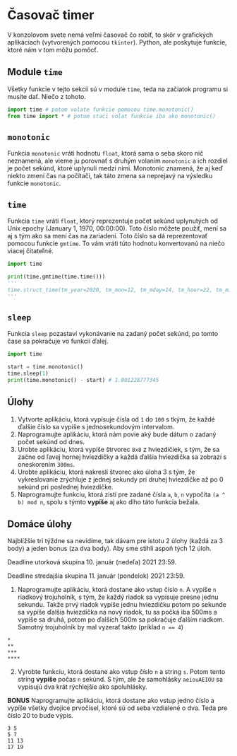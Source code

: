 # Časovač timer

V konzolovom svete nemá veľmi časovač čo robiť, to skôr v grafických aplikáciach (vytvorených pomocou `tkinter`). Python, ale poskytuje funkcie, ktoré nám v tom môžu pomôcť. 

## Module `time`

Všetky funkcie v tejto sekcií sú v module `time`, teda na začiatok programu si musíte dať. Niečo z tohoto. 

```py
import time # potom volate funkcie pomocou time.monotonic()
from time import * # potom staci volat funkcie iba ako monotonic()
```

## `monotonic`

Funkcia `monotonic` vráti hodnotu `float`, ktorá sama o seba skoro nič neznamená, ale vieme ju porovnať s druhým volaním `monotonic` a ich rozdiel je počet sekúnd, ktoré uplynuli medzi nimi. Monotonic znamená, že aj keď niekto zmení čas na počítači, tak táto zmena sa neprejavý na výsledku funkcie `monotonic`. 

## `time`

Funkcia `time` vráti `float`, ktorý reprezentuje počet sekúnd uplynutých od Unix epochy (January 1, 1970, 00:00:00). Toto číslo môžete použiť, mení sa aj s tým ako sa mení čas na zariadení. Toto číslo sa dá reprezentovať pomocou funkcie `gmtime`. To vám vráti túto hodnotu konvertovanú na niečo viacej čitateľné. 

```py
import time

print(time.gmtime(time.time()))
'''
time.struct_time(tm_year=2020, tm_mon=12, tm_mday=14, tm_hour=22, tm_min=38, tm_sec=9, tm_wday=0, tm_yday=349, tm_isdst=0)
'''
```

## `sleep`

Funkcia `sleep` pozastaví vykonávanie na zadaný počet sekúnd, po tomto čase sa pokračuje vo funkcií ďalej.

```py
import time

start = time.monotonic()
time.sleep(1)
print(time.monotonic() - start) # 1.001228777345
```

## Úlohy

1. Vytvorte aplikáciu, ktorá vypísuje čísla od `1` do `100` s tkým, že každé ďalšie číslo sa vypíše s jednosekundovým intervalom. 
2. Naprogramujte aplikáciu, ktorá nám povie aký bude dátum o zadaný počet sekúnd od dnes. 
3. Urobte aplikáciu, ktorá vypíše štrvorec `8x8` z hviezdičiek, s tým, že sa začne od ľavej hornej hviezdičky a každá ďalšia hviezdička sa zobrazí s oneskorením `300ms`. 
4. Urobte aplikáciu, ktorá nakreslí štvorec ako úloha 3 s tým, že vykreslovanie zrýchluje z jednej sekundy pri druhej hviezdičke až po 0 sekúnd pri poslednej hviezdičke. 
5. Naprogramujte funkciu, ktorá zistí pre zadané čísla `a`, `b`, `n` vypočíta `(a ^ b) mod n`, spolu s týmto **vypíše** aj ako dlho táto funkcia bežala. 

## Domáce úlohy 

Najbližšie tri týždne sa nevidíme, tak dávam pre istotu 2 úlohy (každá za 3 body) a jeden bonus (za dva body). Aby sme stihli aspoň tých 12 úloh. 

Deadline utorková skupina 10. január (nedeľa) 2021 23:59.

Deadline stredajšia skupina 11. január (pondelok) 2021 23:59.

1. Naprogramujte aplikáciu, ktorá dostane ako vstup číslo `n`. A vypíše `n` riadkový trojuholník, s tým, že každý riadok sa vypisuje presne jednu sekundu. Takže prvý riadok vypíše jednu hviezdičku potom po sekunde sa vypíše ďalšia hviezdička na nový riadok, tu sa počká iba 500ms a vypíše sa druhá, potom po ďalších 500m sa pokračuje ďalším riadkom. Samotný trojuholník by mal vyzerať takto (príklad `n == 4`)

```plain
*
**
***
****
```

2. Vyrobte funkciu, ktorá dostane ako vstup číslo `n` a string `s`. Potom tento string **vypíše** počas `n` sekúnd. S tým, ale že samohlásky `aeiouAEIOU` sa vypisujú dva krát rýchlejšie ako spoluhlásky. 

**BONUS** Naprogramujte aplikáciu, ktorá dostane ako vstup jedno číslo a vypíše všetky dvojice prvočísel, ktoré sú od seba vzdialené o dva. Teda pre číslo 20 to bude výpis. 

```
3 5
5 7
11 13
17 19
```